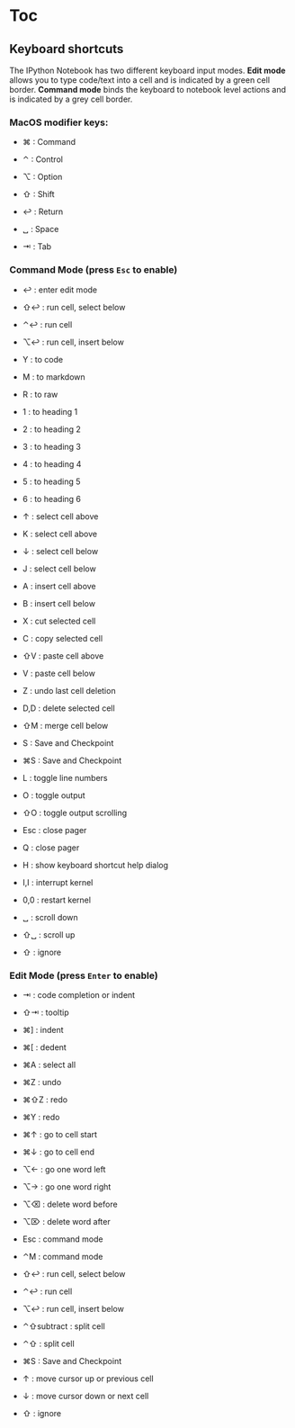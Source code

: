 # Toc

## Keyboard shortcuts

The IPython Notebook has two different keyboard input modes. **Edit mode** allows you to type code/text into a cell and is indicated by a green cell border. **Command mode** binds the keyboard to notebook level actions and is indicated by a grey cell border.

### MacOS modifier keys:

- ⌘  : Command

- ⌃  : Control

- ⌥  : Option

- ⇧  : Shift

- ↩  : Return

- ␣  : Space

- ⇥  : Tab

### Command Mode (press `Esc` to enable)

- ↩  : enter edit mode

- ⇧↩  : run cell, select below

- ⌃↩  : run cell

- ⌥↩  : run cell, insert below

- Y  : to code

- M  : to markdown

- R  : to raw

- 1  : to heading 1

- 2  : to heading 2

- 3  : to heading 3

- 4  : to heading 4

- 5  : to heading 5

- 6  : to heading 6

- ↑  : select cell above

- K  : select cell above

- ↓  : select cell below

- J  : select cell below

- A  : insert cell above

- B  : insert cell below

- X  : cut selected cell

- C  : copy selected cell

- ⇧V  : paste cell above

- V  : paste cell below

- Z  : undo last cell deletion

- D,D  : delete selected cell

- ⇧M  : merge cell below

- S  : Save and Checkpoint

- ⌘S  : Save and Checkpoint

- L  : toggle line numbers

- O  : toggle output

- ⇧O  : toggle output scrolling

- Esc  : close pager

- Q  : close pager

- H  : show keyboard shortcut help dialog

- I,I  : interrupt kernel

- 0,0  : restart kernel

- ␣  : scroll down

- ⇧␣  : scroll up

- ⇧  : ignore

### Edit Mode (press `Enter` to enable)

- ⇥  : code completion or indent

- ⇧⇥  : tooltip

- ⌘]  : indent

- ⌘[  : dedent

- ⌘A  : select all

- ⌘Z  : undo

- ⌘⇧Z  : redo

- ⌘Y  : redo

- ⌘↑  : go to cell start

- ⌘↓  : go to cell end

- ⌥←  : go one word left

- ⌥→  : go one word right

- ⌥⌫  : delete word before

- ⌥⌦  : delete word after

- Esc  : command mode

- ⌃M  : command mode

- ⇧↩  : run cell, select below

- ⌃↩  : run cell

- ⌥↩  : run cell, insert below

- ⌃⇧subtract  : split cell

- ⌃⇧  : split cell

- ⌘S  : Save and Checkpoint

- ↑  : move cursor up or previous cell

- ↓  : move cursor down or next cell

- ⇧  : ignore
